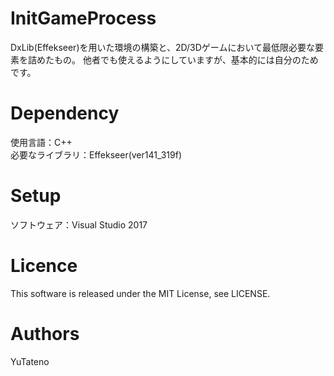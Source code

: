 # InitGameProcess
DxLib(Effekseer)を用いた環境の構築と、2D/3Dゲームにおいて最低限必要な要素を詰めたもの。
他者でも使えるようにしていますが、基本的には自分のためです。

# Dependency
使用言語：C++<br>
必要なライブラリ：Effekseer(ver141_319f)

# Setup
ソフトウェア：Visual Studio 2017

# Licence
This software is released under the MIT License, see LICENSE.

# Authors
YuTateno
